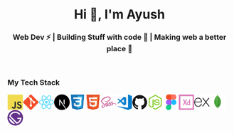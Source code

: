 ﻿<h1 align="center">Hi 👋, I'm Ayush</h1>
<h3 align="center">Web Dev ⚡ | Building Stuff with code 🚀 | Making web a better place 🙌</h3>

<br>

### My Tech Stack

<img align="left" alt="Javascript" width="35px" src="https://raw.githubusercontent.com/devicons/devicon/master/icons/javascript/javascript-original.svg" />

<img align="left" alt="Git" width="35px" src="https://raw.githubusercontent.com/devicons/devicon/master/icons/git/git-original.svg" />

<img align="left" alt="Reactjs" width="35px" src="https://raw.githubusercontent.com/devicons/devicon/master/icons/react/react-original.svg" />

<img align="left" alt="Nextjs" width="35px" src="https://raw.githubusercontent.com/devicons/devicon/master/icons/nextjs/nextjs-original.svg" />

<img align="left" alt="CSS3" width="35px" src="https://raw.githubusercontent.com/devicons/devicon/master/icons/css3/css3-original.svg" />

<img align="left" alt="HTML5" width="35px" src="https://raw.githubusercontent.com/devicons/devicon/master/icons/html5/html5-original.svg" />

<img align="left" alt="Sass" width="35px" src="https://raw.githubusercontent.com/devicons/devicon/master/icons/sass/sass-original.svg" />

<img align="left" alt="Visual Studio Code" width="35px" src="https://raw.githubusercontent.com/github/explore/80688e429a7d4ef2fca1e82350fe8e3517d3494d/topics/visual-studio-code/visual-studio-code.png" />

<img align="left" alt="GitHub" width="35px" src="https://raw.githubusercontent.com/devicons/devicon/master/icons/github/github-original.svg" />

<img align="left" alt="Node.js" width="35px" src="https://raw.githubusercontent.com/devicons/devicon/master/icons/nodejs/nodejs-original.svg" />

<img align="left" alt="Figma" width="35px" src="https://raw.githubusercontent.com/devicons/devicon/master/icons/figma/figma-original.svg" />

<img align="left" alt="Adobe XD" width="35px" src="https://raw.githubusercontent.com/devicons/devicon/master/icons/xd/xd-line.svg" />

<img align="left" alt="Express" width="35px" src="https://raw.githubusercontent.com/devicons/devicon/master/icons/express/express-original.svg" />

<img align="left" alt="MongoDB" width="35px" src="https://raw.githubusercontent.com/devicons/devicon/master/icons/mongodb/mongodb-original.svg" />

<img align="left" alt="Gatsby" width="35px" src="https://raw.githubusercontent.com/devicons/devicon/master/icons/gatsby/gatsby-original.svg" />
